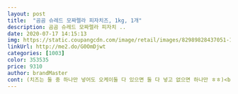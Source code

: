 ```yaml
---
layout: post 
title:  "곰곰 슈레드 모짜렐라 피자치즈, 1kg, 1개" 
description: 곰곰 슈레드 모짜렐라 피자치 ..
date: 2020-07-17 14:15:13 
img: https://static.coupangcdn.com/image/retail/images/82989828437051-13f73e44-c6cb-4b62-97c4-a5fb595d0811.jpg 
linkUrl: http://me2.do/G0OmDjwt 
categories: [1003] 
color: 353535 
price: 9310 
author: brandMaster 
cont: (치즈는 둘 중 하나만 넣어도 오케이둘 다 있으면 둘 다 넣고 없으면 하나만 ㅎㅎ)<br/>루꼴라피자 만들기<br/>에그인헬만들기<br/>재료  곰곰슈레드모짜렐라피자,디벨라토마토퓨레,삼립냉동생지피자도우 (피자만들기 하루전에 냉장실에서냉장발효시키고 한시간정도 상온에내놓습니다) ,루꼴라 , 베이컨, 곰곰엑스트라버진올리브오일, 방울토마토 소금약간<br/>재료,곰곰슈레드모짜렐라피자, 디벨라토마토퓨레,치킨스톡,바게트,방울토마토<br/>1.<br/> 상온에 두었던 삼립냉동생지피자도우를 밀대로밀어서 피자도우형태를 만들고 포크로 콕콕찍어서 가스를 빼줍니다<br/>1.<br/> 팬에올리브유두르고 다진마늘 양파다진것,쏘세지,베이컨,페페론치노 볶아주다가 방울토마토도있으면 같이볶아주고(가지도 많이 넣으시뎌라구요)<br/>1️⃣핫케이크 가루와 계란과 우유를 넣고 걸쭉하게 만들어준다.<br/><br/>2.<br/> 디벨라토마토퓨레와 물 넣어주고 치킨스톡넣어주고 소금후추으로 간해주세요<br/>2.<br/> 베이컨 잘게 잘라서 구워놓고  디벨라토마토퓨레2스푼올리브유1스푼 소금악간 해서 섞은것을 피자도우에 바릅니다<br/>2️⃣종이컵에 걸쭉하게 만든 반죽을 3분의1정도 아니면 3분의1.<br/>5정도 넣어준다 (종이컵에 기름을 좀 발라준다면 나중에 더 잘 뜯어질거예요 안 발라줘도 괜찮아요 ㅎㅎ)<br/>3.<br/>  피자도우에 곰곰슈레드모짜렐라치즈올리고 방울토마토 반자른것과 구운베이컨올려줍니다<br/>3.<br/> 곰곰슈레드모짜렐라피자넣어주고 계란을 그릇에 깨놓고 살짝 넣어줘서 익혀줍니다 생바질잎 있으면 올려줍니다<br/>3️⃣위에 계란을 하나 톡 깨준다 (저는 메츄리알로 했는데 너무 비리더라구요퓨ㅠㅠ 알고보니 엄마가 메추리알은 삶아먹는거지 이렇게 하면 비리다고 하더라구여ㅠㅠ 계란으로 하는 거 완전 추천합니다!!)<br/>4.<br/> 250도에서 10분정도 예열한 오븐에 넣고 210도 정도에서 10분정도 익힙니다 (상황에 따라 오븐에 따라 변경해서)<br/> 
---
```

 
